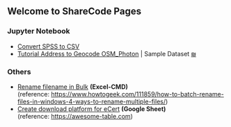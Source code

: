 ## Welcome to ShareCode Pages

### Jupyter Notebook

- [Convert SPSS to CSV](https://github.com/ukkdosm/sharecode/blob/gh-pages/SPSS%20to%20Excel.ipynb)
- [Tutorial Address to Geocode OSM_Photon](https://github.com/ukkdosm/sharecode/blob/gh-pages/Tutorial%20Address%20to%20Geocode%20OSM_Photon.ipynb) | Sample Dataset [₪](https://raw.githubusercontent.com/ukkdosm/sharecode/gh-pages/sample_addr.csv)

### Others

- [Rename filename in Bulk](https://github.com/ukkdosm/sharecode/blob/gh-pages/Rename%20Files%20in%20Bulk.xlsx) **(Excel-CMD)** <br>
(reference: https://www.howtogeek.com/111859/how-to-batch-rename-files-in-windows-4-ways-to-rename-multiple-files/)
- [Create download platform for eCert](https://github.com/ukkdosm/sharecode/blob/gh-pages/Create_eCert.pptx) **(Google Sheet)** <br>
(reference: https://awesome-table.com)









<!-- 
You can use the [editor on GitHub](https://github.com/ukkdosm/sharecode/edit/gh-pages/index.md) to maintain and preview the content for your website in Markdown files.

<!-- Whenever you commit to this repository, GitHub Pages will run [Jekyll](https://jekyllrb.com/) to rebuild the pages in your site, from the content in your Markdown files.

<!-- ### Markdown

<!-- Markdown is a lightweight and easy-to-use syntax for styling your writing. It includes conventions for

<!-- ```markdown
<!-- Syntax highlighted code block

<!-- # Header 1
## Header 2
### Header 3

<!-- - Bulleted
<!-- - List

<!-- 1. Numbered
<!-- 2. List

<!-- **Bold** and _Italic_ and `Code` text

<!-- [Link](url) and ![Image](src)
<!-- ```

<!-- For more details see [GitHub Flavored Markdown](https://guides.github.com/features/mastering-markdown/).

<!-- ### Jekyll Themes

<!-- Your Pages site will use the layout and styles from the Jekyll theme you have selected in your [repository settings](https://github.com/ukkdosm/sharecode/settings). The name of this theme is saved in the Jekyll `_config.yml` configuration file.

<!-- ### Support or Contact

<!-- Having trouble with Pages? Check out our [documentation](https://docs.github.com/categories/github-pages-basics/) or [contact support](https://github.com/contact) and we’ll help you sort it out. 

